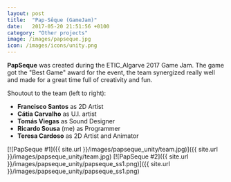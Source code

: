 ```yaml
---
layout: post
title:  "Pap-Sêque (GameJam)"
date:   2017-05-20 21:51:56 +0100
category: "Other projects"
image: /images/papseque.jpg
icon: /images/icons/unity.png
---
```


**PapSeque** was created during the ETIC_Algarve 2017 Game Jam. The game got the "Best Game" award for the event, the team synergized really well and made for a great time full of creativity and fun.

Shoutout to the team (left to right):
- **Francisco Santos** as 2D Artist 
- **Cátia Carvalho** as U.I. artist
- **Tomás Viegas** as Sound Designer
- **Ricardo Sousa** (me) as Programmer 
- **Teresa Cardoso** as 2D Artist and Animator

[![PapSeque #1]({{ site.url }}/images/papseque_unity/team.jpg)]({{ site.url }}/images/papseque_unity/team.jpg)
[![PapSeque #2]({{ site.url }}/images/papseque_unity/papseque_ss1.png)]({{ site.url }}/images/papseque_unity/papseque_ss1.png)
